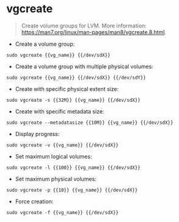 # vgcreate

> Create volume groups for LVM.
> More information: <https://man7.org/linux/man-pages/man8/vgcreate.8.html>.

- Create a volume group:

`sudo vgcreate {{vg_name}} {{/dev/sdX}}`

- Create a volume group with multiple physical volumes:

`sudo vgcreate {{vg_name}} {{/dev/sdX}} {{/dev/sdY}}`

- Create with specific physical extent size:

`sudo vgcreate -s {{32M}} {{vg_name}} {{/dev/sdX}}`

- Create with specific metadata size:

`sudo vgcreate --metadatasize {{10M}} {{vg_name}} {{/dev/sdX}}`

- Display progress:

`sudo vgcreate -v {{vg_name}} {{/dev/sdX}}`

- Set maximum logical volumes:

`sudo vgcreate -l {{100}} {{vg_name}} {{/dev/sdX}}`

- Set maximum physical volumes:

`sudo vgcreate -p {{10}} {{vg_name}} {{/dev/sdX}}`

- Force creation:

`sudo vgcreate -f {{vg_name}} {{/dev/sdX}}`